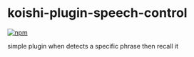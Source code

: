 # koishi-plugin-speech-control

[![npm](https://img.shields.io/npm/v/koishi-plugin-speech-control?style=flat-square)](https://www.npmjs.com/package/koishi-plugin-speech-control)

simple plugin when detects a specific phrase then recall it

